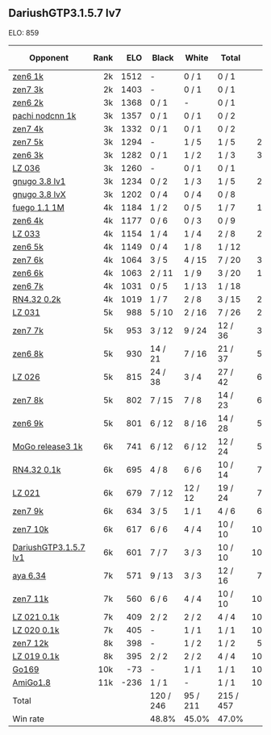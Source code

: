 ## DariushGTP3.1.5.7 lv7 ##

ELO: 859

Opponent | Rank | ELO | Black | White | Total | Win rate
---------|-----:|----:|-------|-------|-------|-------:
[zen6 1k](zen6%201k.md) | 2k | 1512 | - | 0 / 1 | 0 / 1 | 0.0%
[zen7 3k](zen7%203k.md) | 2k | 1403 | - | 0 / 1 | 0 / 1 | 0.0%
[zen6 2k](zen6%202k.md) | 3k | 1368 | 0 / 1 | - | 0 / 1 | 0.0%
[pachi nodcnn 1k](pachi%20nodcnn%201k.md) | 3k | 1357 | 0 / 1 | 0 / 1 | 0 / 2 | 0.0%
[zen7 4k](zen7%204k.md) | 3k | 1332 | 0 / 1 | 0 / 1 | 0 / 2 | 0.0%
[zen7 5k](zen7%205k.md) | 3k | 1294 | - | 1 / 5 | 1 / 5 | 20.0%
[zen6 3k](zen6%203k.md) | 3k | 1282 | 0 / 1 | 1 / 2 | 1 / 3 | 33.3%
[LZ 036](LZ%20036.md) | 3k | 1260 | - | 0 / 1 | 0 / 1 | 0.0%
[gnugo 3.8 lv1](gnugo%203.8%20lv1.md) | 3k | 1234 | 0 / 2 | 1 / 3 | 1 / 5 | 20.0%
[gnugo 3.8 lvX](gnugo%203.8%20lvX.md) | 3k | 1202 | 0 / 4 | 0 / 4 | 0 / 8 | 0.0%
[fuego 1.1 1M](fuego%201.1%201M.md) | 4k | 1184 | 1 / 2 | 0 / 5 | 1 / 7 | 14.3%
[zen6 4k](zen6%204k.md) | 4k | 1177 | 0 / 6 | 0 / 3 | 0 / 9 | 0.0%
[LZ 033](LZ%20033.md) | 4k | 1154 | 1 / 4 | 1 / 4 | 2 / 8 | 25.0%
[zen6 5k](zen6%205k.md) | 4k | 1149 | 0 / 4 | 1 / 8 | 1 / 12 | 8.3%
[zen7 6k](zen7%206k.md) | 4k | 1064 | 3 / 5 | 4 / 15 | 7 / 20 | 35.0%
[zen6 6k](zen6%206k.md) | 4k | 1063 | 2 / 11 | 1 / 9 | 3 / 20 | 15.0%
[zen6 7k](zen6%207k.md) | 4k | 1031 | 0 / 5 | 1 / 13 | 1 / 18 | 5.6%
[RN4.32 0.2k](RN4.32%200.2k.md) | 4k | 1019 | 1 / 7 | 2 / 8 | 3 / 15 | 20.0%
[LZ 031](LZ%20031.md) | 5k | 988 | 5 / 10 | 2 / 16 | 7 / 26 | 26.9%
[zen7 7k](zen7%207k.md) | 5k | 953 | 3 / 12 | 9 / 24 | 12 / 36 | 33.3%
[zen6 8k](zen6%208k.md) | 5k | 930 | 14 / 21 | 7 / 16 | 21 / 37 | 56.8%
[LZ 026](LZ%20026.md) | 5k | 815 | 24 / 38 | 3 / 4 | 27 / 42 | 64.3%
[zen7 8k](zen7%208k.md) | 5k | 802 | 7 / 15 | 7 / 8 | 14 / 23 | 60.9%
[zen6 9k](zen6%209k.md) | 5k | 801 | 6 / 12 | 8 / 16 | 14 / 28 | 50.0%
[MoGo release3 1k](MoGo%20release3%201k.md) | 6k | 741 | 6 / 12 | 6 / 12 | 12 / 24 | 50.0%
[RN4.32 0.1k](RN4.32%200.1k.md) | 6k | 695 | 4 / 8 | 6 / 6 | 10 / 14 | 71.4%
[LZ 021](LZ%20021.md) | 6k | 679 | 7 / 12 | 12 / 12 | 19 / 24 | 79.2%
[zen7 9k](zen7%209k.md) | 6k | 634 | 3 / 5 | 1 / 1 | 4 / 6 | 66.7%
[zen7 10k](zen7%2010k.md) | 6k | 617 | 6 / 6 | 4 / 4 | 10 / 10 | 100.0%
[DariushGTP3.1.5.7 lv1](DariushGTP3.1.5.7%20lv1.md) | 6k | 601 | 7 / 7 | 3 / 3 | 10 / 10 | 100.0%
[aya 6.34](aya%206.34.md) | 7k | 571 | 9 / 13 | 3 / 3 | 12 / 16 | 75.0%
[zen7 11k](zen7%2011k.md) | 7k | 560 | 6 / 6 | 4 / 4 | 10 / 10 | 100.0%
[LZ 021 0.1k](LZ%20021%200.1k.md) | 7k | 409 | 2 / 2 | 2 / 2 | 4 / 4 | 100.0%
[LZ 020 0.1k](LZ%20020%200.1k.md) | 7k | 405 | - | 1 / 1 | 1 / 1 | 100.0%
[zen7 12k](zen7%2012k.md) | 8k | 398 | - | 1 / 2 | 1 / 2 | 50.0%
[LZ 019 0.1k](LZ%20019%200.1k.md) | 8k | 395 | 2 / 2 | 2 / 2 | 4 / 4 | 100.0%
[Go169](Go169.md) | 10k | -73 | - | 1 / 1 | 1 / 1 | 100.0%
[AmiGo1.8](AmiGo1.8.md) | 11k | -236 | 1 / 1 | - | 1 / 1 | 100.0%
Total | | | 120 / 246 | 95 / 211 | 215 / 457 | 
Win rate| | | 48.8% | 45.0% | 47.0% | 
